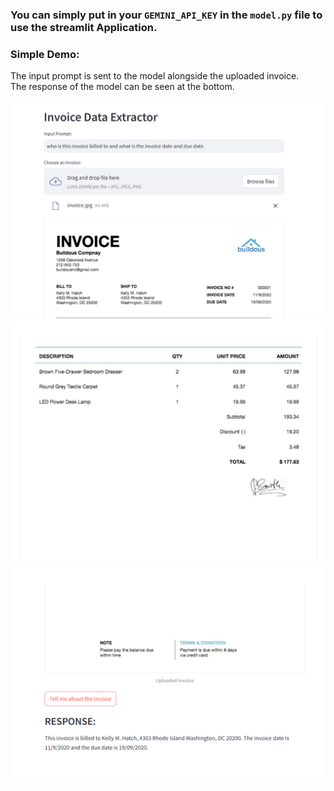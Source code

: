 ### You can simply put in your `GEMINI_API_KEY` in the `model.py` file to use the streamlit Application.

### Simple Demo:

The input prompt is sent to the model alongside the uploaded invoice.  
The response of the model can be seen at the bottom.

![Testing the Invoice Data Extractor Streamlit App](./images/upper-screen.png)
![Testing the Invoice Data Extractor Streamlit App](./images/mid-screen.png)
![Testing the Invoice Data Extractor Streamlit App](./images/lower-screen.png)

